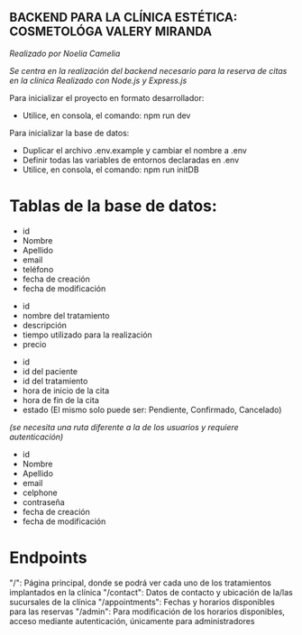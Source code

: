 ## BACKEND PARA LA CLÍNICA ESTÉTICA: COSMETOLÓGA VALERY MIRANDA
*Realizado por Noelia Camelia*

_Se centra en la realización del backend necesario para la reserva de citas en la clínica_
_Realizado con Node.js y Express.js_

Para inicializar el proyecto en formato desarrollador:
- Utilice, en consola, el comando: npm run dev

Para inicializar la base de datos: 
- Duplicar el archivo .env.example y cambiar el nombre a .env 
- Definir todas las variables de entornos declaradas en .env
- Utilice, en consola, el comando: npm run initDB

# Tablas de la base de datos: 

<!-- Pacientes -->
- id
- Nombre
- Apellido
- email
- teléfono
- fecha de creación
- fecha de modificación

<!-- Tratamientos -->
- id
- nombre del tratamiento
- descripción
- tiempo utilizado para la realización
- precio

<!-- Citas -->
- id
- id del paciente
- id del tratamiento
- hora de inicio de la cita
- hora de fin de la cita
- estado (El mismo solo puede ser: Pendiente, Confirmado, Cancelado)

<!-- Administradores --> 
*(se necesita una ruta diferente a la de los usuarios y requiere autenticación)*
- id
- Nombre
- Apellido
- email
- celphone
- contraseña 
- fecha de creación
- fecha de modificación

# Endpoints
"/": Página principal, donde se podrá ver cada uno de los tratamientos implantados en la clínica
"/contact": Datos de contacto y ubicación de la/las sucursales de la clínica
"/appointments": Fechas y horarios disponibles para las reservas
"/admin": Para modificación de los horarios disponibles, acceso mediante autenticación, únicamente para administradores